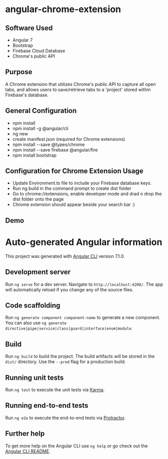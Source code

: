 # angular-chrome-extension

## Software Used
- Angular 7
- Bootstrap
- Firebase Cloud Database
- Chrome's public API

## Purpose
A Chrome extension that utilizes Chrome's public API to capture all open tabs, and allows users to save/retrieve tabs to a 'project' stored within Firebase's database.

## General Configuration
- npm install
- npm install -g @angular/cli
- ng new <application-name>
- create manifest.json (required for Chrome extensions)
- npm install --save @types/chrome
- npm install --save firebase @angular/fire
- npm install bootstrap  
  
## Configuration for Chrome Extension Usage
- Update Environment.ts file to include your Firebase database keys.
- Run ng build in the command prompt to create dist folder
- Go to chrome://extensions, enable developer mode and drad n drop the dist folder onto the page
- Chrome extension should appear beside your search bar :)

## Demo


# Auto-generated Angular information

This project was generated with [Angular CLI](https://github.com/angular/angular-cli) version 7.1.0.

## Development server

Run `ng serve` for a dev server. Navigate to `http://localhost:4200/`. The app will automatically reload if you change any of the source files.

## Code scaffolding

Run `ng generate component component-name` to generate a new component. You can also use `ng generate directive|pipe|service|class|guard|interface|enum|module`.

## Build

Run `ng build` to build the project. The build artifacts will be stored in the `dist/` directory. Use the `--prod` flag for a production build.

## Running unit tests

Run `ng test` to execute the unit tests via [Karma](https://karma-runner.github.io).

## Running end-to-end tests

Run `ng e2e` to execute the end-to-end tests via [Protractor](http://www.protractortest.org/).

## Further help

To get more help on the Angular CLI use `ng help` or go check out the [Angular CLI README](https://github.com/angular/angular-cli/blob/master/README.md).

